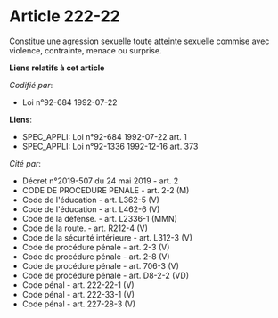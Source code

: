# Article 222-22

Constitue une agression sexuelle toute atteinte sexuelle commise avec violence, contrainte, menace ou surprise.

**Liens relatifs à cet article**

_Codifié par_:

  - Loi n°92-684 1992-07-22

**Liens**:

  - SPEC_APPLI: Loi n°92-684 1992-07-22 art. 1
  - SPEC_APPLI: Loi n°92-1336 1992-12-16 art. 373

_Cité par_:

  - Décret n°2019-507 du 24 mai 2019 - art. 2
  - CODE DE PROCEDURE PENALE - art. 2-2 (M)
  - Code de l'éducation - art. L362-5 (V)
  - Code de l'éducation - art. L462-6 (V)
  - Code de la défense. - art. L2336-1 (MMN)
  - Code de la route. - art. R212-4 (V)
  - Code de la sécurité intérieure - art. L312-3 (V)
  - Code de procédure pénale - art. 2-3 (V)
  - Code de procédure pénale - art. 2-8 (V)
  - Code de procédure pénale - art. 706-3 (V)
  - Code de procédure pénale - art. D8-2-2 (VD)
  - Code pénal - art. 222-22-1 (V)
  - Code pénal - art. 222-33-1 (V)
  - Code pénal - art. 227-28-3 (V)
